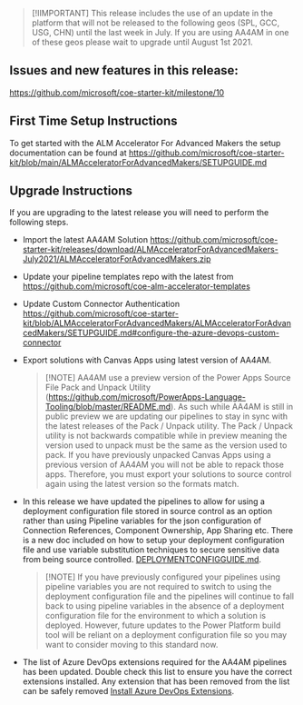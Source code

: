 >  [!IIMPORTANT] This release includes the use of an update in the platform that will not be released to the following geos (SPL, GCC, USG, CHN) until the last week in July. If you are using AA4AM in one of these geos please wait to upgrade until August 1st 2021.

## Issues and new features in this release:

https://github.com/microsoft/coe-starter-kit/milestone/10

## First Time Setup Instructions
To get started with the ALM Accelerator For Advanced Makers the setup documentation can be found at https://github.com/microsoft/coe-starter-kit/blob/main/ALMAcceleratorForAdvancedMakers/SETUPGUIDE.md

## Upgrade Instructions
If you are upgrading to the latest release you will need to perform the following steps.
- Import the latest AA4AM Solution https://github.com/microsoft/coe-starter-kit/releases/download/ALMAcceleratorForAdvancedMakers-July2021/ALMAcceleratorForAdvancedMakers.zip

- Update your pipeline templates repo with the latest from https://github.com/microsoft/coe-alm-accelerator-templates

- Update Custom Connector Authentication https://github.com/microsoft/coe-starter-kit/blob/ALMAcceleratorForAdvancedMakers/ALMAcceleratorForAdvancedMakers/SETUPGUIDE.md#configure-the-azure-devops-custom-connector

- Export solutions with Canvas Apps using latest version of AA4AM. 

  > [!NOTE] AA4AM use a preview version of the Power Apps Source File Pack and Unpack Utility (https://github.com/microsoft/PowerApps-Language-Tooling/blob/master/README.md). As such while AA4AM is still in public preview we are updating our pipelines to stay in sync with the latest releases of the Pack / Unpack utility. The Pack / Unpack utility is not backwards compatible while in preview meaning the version used to unpack must be the same as the version used to pack. If you have previously unpacked Canvas Apps using a previous version of AA4AM you will not be able to repack those apps. Therefore, you must export your solutions to source control again using the latest version so the formats match.
  
- In this release we have updated the pipelines to allow for using a deployment configuration file stored in source control as an option rather than using Pipeline variables for the json configuration of Connection References, Component Ownership, App Sharing etc. There is a new doc included on how to setup your deployment configuration file and use variable substitution techniques to secure sensitive data from being source controlled. [DEPLOYMENTCONFIGGUIDE.md](https://github.com/microsoft/coe-starter-kit/blob/main/ALMAcceleratorForAdvancedMakers/DEPLOYMENTCONFIGGUIDE.md).

  > [!NOTE] If you have previously configured your pipelines using pipeline variables you are not required to switch to using the deployment configuration file and the pipelines will continue to fall back to using pipeline variables in the absence of a deployment configuration file for the environment to which a solution is deployed. However, future updates to the Power Platform build tool will be reliant on a deployment configuration file so you may want to consider moving to this standard now.

- The list of Azure DevOps extensions required for the AA4AM pipelines has been updated. Double check this list to ensure you have the correct extensions installed. Any extension that has been removed from the list can be safely removed [Install Azure DevOps Extensions](https://github.com/microsoft/coe-starter-kit/blob/main/ALMAcceleratorForAdvancedMakers/SETUPGUIDE.md#install-azure-devops-extensions).